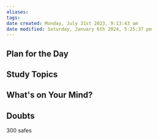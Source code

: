```yaml
---
aliases: 
tags: 
date created: Monday, July 31st 2023, 9:13:43 am
date modified: Saturday, January 6th 2024, 5:25:37 pm
---
```


## Plan for the Day

## Study Topics

## What's on Your Mind?

## Doubts

300 safes